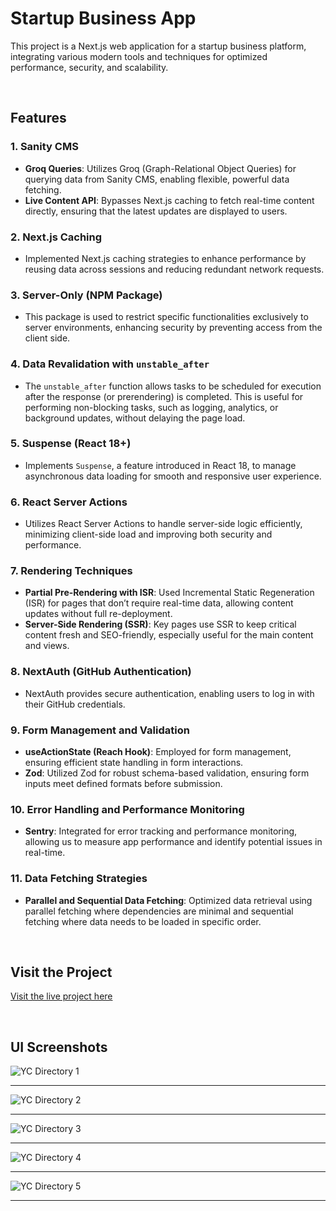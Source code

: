 # Startup Business App

This project is a Next.js web application for a startup business platform, integrating various modern tools and techniques for optimized performance, security, and scalability.

<br/>

## Features

### 1. **Sanity CMS**
   - **Groq Queries**: Utilizes Groq (Graph-Relational Object Queries) for querying data from Sanity CMS, enabling flexible, powerful data fetching.
   - **Live Content API**: Bypasses Next.js caching to fetch real-time content directly, ensuring that the latest updates are displayed to users.

### 2. **Next.js Caching**
   - Implemented Next.js caching strategies to enhance performance by reusing data across sessions and reducing redundant network requests.

### 3. **Server-Only (NPM Package)**
   - This package is used to restrict specific functionalities exclusively to server environments, enhancing security by preventing access from the client side.

### 4. **Data Revalidation with `unstable_after`**
   - The `unstable_after` function allows tasks to be scheduled for execution after the response (or prerendering) is completed. This is useful for performing non-blocking tasks, such as logging, analytics, or background updates, without delaying the page load.

### 5. **Suspense (React 18+)**
   - Implements `Suspense`, a feature introduced in React 18, to manage asynchronous data loading for smooth and responsive user experience.

### 6. **React Server Actions**
   - Utilizes React Server Actions to handle server-side logic efficiently, minimizing client-side load and improving both security and performance.

### 7. **Rendering Techniques**
   - **Partial Pre-Rendering with ISR**: Used Incremental Static Regeneration (ISR) for pages that don’t require real-time data, allowing content updates without full re-deployment.
   - **Server-Side Rendering (SSR)**: Key pages use SSR to keep critical content fresh and SEO-friendly, especially useful for the main content and views.

### 8. **NextAuth (GitHub Authentication)**
   - NextAuth provides secure authentication, enabling users to log in with their GitHub credentials.

### 9. **Form Management and Validation**
   - **useActionState (Reach Hook)**: Employed for form management, ensuring efficient state handling in form interactions.
   - **Zod**: Utilized Zod for robust schema-based validation, ensuring form inputs meet defined formats before submission.

### 10. **Error Handling and Performance Monitoring**
   - **Sentry**: Integrated for error tracking and performance monitoring, allowing us to measure app performance and identify potential issues in real-time.

### 11. **Data Fetching Strategies**
   - **Parallel and Sequential Data Fetching**: Optimized data retrieval using parallel fetching where dependencies are minimal and sequential fetching where data needs to be loaded in specific order.

<br/>

## Visit the Project
[Visit the live project here](https://ycdirectory-startup-business-website.vercel.app/)

<br/>

## UI Screenshots

![YC Directory 1](https://github.com/user-attachments/assets/2ea6050b-489d-4337-ba4d-9cd7fef75970)

<hr/>

![YC Directory 2](https://github.com/user-attachments/assets/7af4a6ee-9081-4532-8700-c47a83b143f3)

<hr/>

![YC Directory 3](https://github.com/user-attachments/assets/828b2367-96e5-4e15-8fea-c75f5eeec04e)

<hr/>

![YC Directory 4](https://github.com/user-attachments/assets/4eb7a7a3-f3d2-4d1f-82ff-81eea1f4bd5d)

<hr/>

![YC Directory 5](https://github.com/user-attachments/assets/d8d4c90a-6a0d-406a-bf6d-08a30b73bb17)

<hr/>







